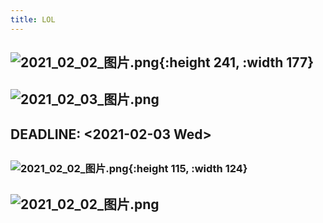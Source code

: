 ```yaml
---
title: LOL
---
```


## ![2021_02_02_图片.png](https://cdn.logseq.com/%2F7aa8ab99-753a-4230-847b-43a1c3a3ef47af0464ad-089b-4ec3-8a6b-17097488faef2021_02_02_%E5%9B%BE%E7%89%87.png?Expires=4765836551&Signature=ZUVe3KhEbyfoRAS6lxGXFYkVULB8ATA7FGWdVPmjqYEjVZdF3hEnpI3gc70phaRx9EKL6~2-M7aPTTSsipcaeTJYvf7~iwEpZi~Igbn9gCNLGUl4assiB2r2-t9bJ7h~JJwa9UTeCTfE9tposVpnZ1c7er7J~5Spiri7~OA4GQarPXJ534egCYROhUfAgd06gl5ULfwydBVN8jjURgGm9eEKquOHxJSPCSnxTnDoKuiBGTXmYz7hi1ycbzuu7IIktdC5-65Z-Y0tHWsV9q9gt6BmAdDS9Bun~GFKe~V3DIyzSt6Fkw~ZhHkMoou39CjH5dWWzkls7mcWh3gjXdJNig__&Key-Pair-Id=APKAJE5CCD6X7MP6PTEA){:height 241, :width 177}
## ![2021_02_03_图片.png](https://cdn.logseq.com/%2F7aa8ab99-753a-4230-847b-43a1c3a3ef47d7c14535-9980-487f-bc7d-71c1acac93672021_02_03_%E5%9B%BE%E7%89%87.png?Expires=4765922058&Signature=IyeTYPupDWR4xE-6QohvjYKBgrw06h964duoMRMe18XBznMD674p6dcEw5vH9ydhhRqIceIWoLDcMDblX1eOk-4xio1XJEVgdvPlbC4dYnTRjn6RfHogX7X13SOR9menh91il5JLHJiuTNNeWP5WBy2PS0lD2NwW6qwO~KhuHSaIsaSSDJoS4pKzl8TQgWL-JkbO2ABS69-QhzUIxtn09Co9HWRmzvmNos4kSGOm1Sul14iioAx8e1rQoGaNbDpGw2i94IJaTGd0E65iYmjFXpGgeRh1CUJCSEa5-eJLnDwoAwLMKh1ZZSlHIHIL3IrlcyzaAWziT4hPnCaAS2-dkQ__&Key-Pair-Id=APKAJE5CCD6X7MP6PTEA)
## DEADLINE: <2021-02-03 Wed>
##
##
##
### ![2021_02_02_图片.png](https://cdn.logseq.com/%2F7aa8ab99-753a-4230-847b-43a1c3a3ef479d24437c-4ecd-4518-8661-0bc0338f7e9f2021_02_02_%E5%9B%BE%E7%89%87.png?Expires=4765837571&Signature=bTDvTNjecJV0NhZhfehvGHRelmqQET0Uox0ePNaUgBMjTfHB-HCFYz45Xk0avguiqCJMuWDxTRKloY8q9WkPybhrhUcxONt7bd5WQDMhjLNeoYOhubkN~s34OuS4CW1dnZ6bbA4MmpjRsQ-7WwZvSGFau6zupLNr12BuIVB619R-ufgOnOmMc~hCTPSYshu7-Svyap1Y~suF1hy8ItHJmsmpHlc25QL5p-mlN4F4rzekzxRptkwT-NHq-FM3P0vCfbfmvD-Z8AjsckrzDNhPJxYrnuh7YD8yEFBYU~F8o4FzxmMOA0hJnh5RD8YfgvAIx~I4asjtaoALE4aQyHrhQQ__&Key-Pair-Id=APKAJE5CCD6X7MP6PTEA){:height 115, :width 124}
## ![2021_02_02_图片.png](https://cdn.logseq.com/%2F7aa8ab99-753a-4230-847b-43a1c3a3ef476f48c5c3-e460-4019-b40a-7022cdac58f42021_02_02_%E5%9B%BE%E7%89%87.png?Expires=4765838282&Signature=XYcysQ~7MW7wVg5C-gF~C5SrtebyhMsTl3ooBfNW221Vw~iGQ~~~C1wO5WWe5uJe-~HPVJgM2XwCm-tyOWJ6BA2L452oTDLhcIw0z8-ngjdHmTGXjHJIePOjDuwUSRhgm8WCfs72KrHGAORDj3RoZs6dM8USgHQypznn2OA18eUcxOU3jQuEKZkTdP70PCwqeT8nOgTsWVwA1fnZtjcmkgoBqkG5xSY4GnG8rOfPfB2PIFXu6nxJ00fYZdMlYvoPSwB59q2WGOH6XFMrFaybiUhzPJBXwAFXdpcJ7l8vnGz-NqyOVcLyohv3SX4pUys8494YFbQtMTwtkGqPBY9AEQ__&Key-Pair-Id=APKAJE5CCD6X7MP6PTEA)
##
##
##
##
##
